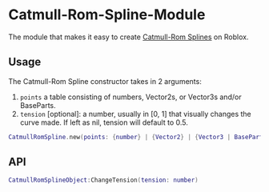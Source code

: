# Catmull-Rom-Spline-Module
The module that makes it easy to create [Catmull-Rom Splines](https://www.cs.cmu.edu/~fp/courses/graphics/asst5/catmullRom.pdf) on Roblox.

## Usage
The Catmull-Rom Spline constructor takes in 2 arguments:
1. `points` a table consisting of numbers, Vector2s, or Vector3s and/or BaseParts.
2. `tension` [optional]: a number, usually in [0, 1] that visually changes the curve made. If left as nil, tension will default to 0.5.
```lua
CatmullRomSpline.new(points: {number} | {Vector2} | {Vector3 | BasePart}, tension: number?)
```

## API
```lua
CatmullRomSplineObject:ChangeTension(tension: number)
```
